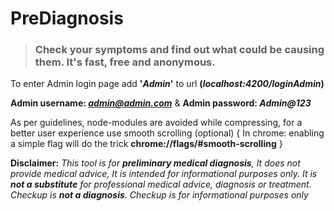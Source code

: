 # PreDiagnosis

> ### Check your symptoms and find out what could be causing them. It's fast, free and anonymous.

To enter Admin login page add **'*Admin*'** to url __(*localhost:4200/loginAdmin*)__

__Admin username: *admin@admin.com*__ & __Admin password: *Admin@123*__

As per guidelines, node-modules  are avoided while compressing, for a better user experience use smooth scrolling (optional) { In chrome: enabling a simple flag will do the trick  **chrome://flags/#smooth-scrolling** }

**Disclaimer:** _This tool is for **preliminary medical diagnosis**, It does not provide medical advice, It is intended for informational purposes only.
It is **not a substitute** for professional medical advice, diagnosis or treatment.
Checkup is **not a diagnosis**. Checkup is for informational purposes only_
